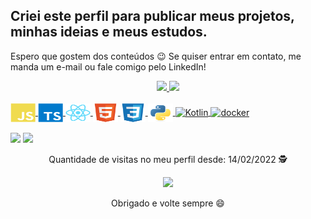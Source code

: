 ## Criei este perfil para publicar meus projetos, minhas ideias e meus estudos.

Espero que gostem dos conteúdos 😉
Se quiser entrar em contato, me manda um e-mail ou fale comigo pelo LinkedIn!

<div align="center">
  <a href="https://github.com/tilo1306">
  <img height="180em" src="https://github-readme-stats.vercel.app/api?username=tilo1306&show_icons=true&theme=dracula&include_all_commits=true&count_private=true"/>
  <img height="180em" src="https://github-readme-stats.vercel.app/api/top-langs/?username=tilo1306&layout=compact&langs_count=7&theme=dracula"/>
</div>
<div style="display: inline_block"><br>
  <img align="center" alt="JavaScript" height="30" width="40" src="https://raw.githubusercontent.com/devicons/devicon/master/icons/javascript/javascript-plain.svg">
  <img align="center" alt="TypeScript-Ts" height="30" width="40" src="https://raw.githubusercontent.com/devicons/devicon/master/icons/typescript/typescript-plain.svg">
  <img align="center" alt="ReactJS" height="30" width="40" src="https://raw.githubusercontent.com/devicons/devicon/master/icons/react/react-original.svg">
  <img align="center" alt="HTML" height="30" width="40" src="https://raw.githubusercontent.com/devicons/devicon/master/icons/html5/html5-original.svg">
  <img align="center" alt="CSS" height="30" width="40" src="https://raw.githubusercontent.com/devicons/devicon/master/icons/css3/css3-original.svg">
  <img align="center" alt="Python" height="30" width="40" src="https://raw.githubusercontent.com/devicons/devicon/master/icons/python/python-original.svg">
  <img align="center" alt="Kotlin" height="30" width="40" src="https://img.shields.io/badge/Kotlin-0095D5?&style=for-the-badge&logo=kotlin&logoColor=white">
  <img align="center" alt="docker" height="30" width="40" src="https://img.shields.io/badge/Docker-2CA5E0?style=for-the-badge&logo=docker&logoColor=white">
<div>
<br>
</div align="center" style="display: inline_block">
   <a href = "mailto:doug1306@gmail.com"><img src="https://img.shields.io/badge/-Gmail-%23333?style=for-the-badge&logo=gmail&logoColor=white" target="_blank"></a>
  <a href="https://www.linkedin.com/in/douglas-dos-santos-oliveira-762a7411b/" target="_blank"><img src="https://img.shields.io/badge/-LinkedIn-%230077B5?style=for-the-badge&logo=linkedin&logoColor=white" target="_blank"></a>
<div>
  <p align="center">
 Quantidade de visitas no meu perfil desde: 14/02/2022 🕵️ <br></p>
<p align="center"> 
   <img alingn="center" src="https://profile-counter.glitch.me/tilo1306/count.svg" /></p>
<p align="center">
Obrigado e volte sempre 😄
</p>
